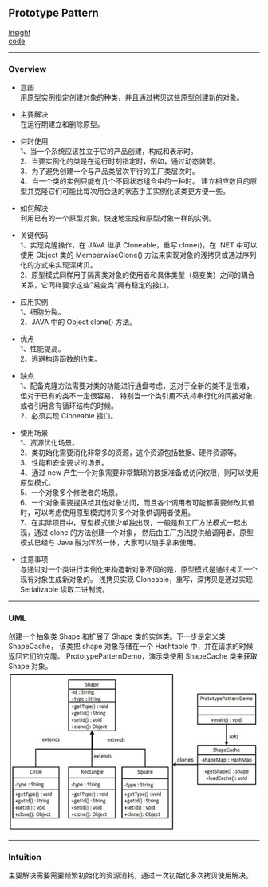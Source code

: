 ## Prototype Pattern
[Insight](https://www.runoob.com/design-pattern/prototype-pattern.html)  
[code](https://github.com/wan-h/BrainpowerCode/blob/master/DesignPatterns/PrototypePattern.py)

---
### Overview  
* 意图  
用原型实例指定创建对象的种类，并且通过拷贝这些原型创建新的对象。

* 主要解决  
在运行期建立和删除原型。

* 何时使用  
1、当一个系统应该独立于它的产品创建，构成和表示时。  
2、当要实例化的类是在运行时刻指定时，例如，通过动态装载。   
3、为了避免创建一个与产品类层次平行的工厂类层次时。   
4、当一个类的实例只能有几个不同状态组合中的一种时。
建立相应数目的原型并克隆它们可能比每次用合适的状态手工实例化该类更方便一些。

* 如何解决  
利用已有的一个原型对象，快速地生成和原型对象一样的实例。

* 关键代码  
1、实现克隆操作，在 JAVA 继承 Cloneable，重写 clone()，在 .NET 中可以使用 Object 类的 MemberwiseClone() 
方法来实现对象的浅拷贝或通过序列化的方式来实现深拷贝。   
2、原型模式同样用于隔离类对象的使用者和具体类型（易变类）之间的耦合关系，它同样要求这些"易变类"拥有稳定的接口。

* 应用实例  
1、细胞分裂。   
2、JAVA 中的 Object clone() 方法。

* 优点  
1、性能提高。   
2、逃避构造函数的约束。

* 缺点  
1、配备克隆方法需要对类的功能进行通盘考虑，这对于全新的类不是很难，但对于已有的类不一定很容易，
特别当一个类引用不支持串行化的间接对象，或者引用含有循环结构的时候。   
2、必须实现 Cloneable 接口。

* 使用场景  
1、资源优化场景。   
2、类初始化需要消化非常多的资源，这个资源包括数据、硬件资源等。   
3、性能和安全要求的场景。   
4、通过 new 产生一个对象需要非常繁琐的数据准备或访问权限，则可以使用原型模式。   
5、一个对象多个修改者的场景。   
6、一个对象需要提供给其他对象访问，而且各个调用者可能都需要修改其值时，可以考虑使用原型模式拷贝多个对象供调用者使用。   
7、在实际项目中，原型模式很少单独出现，一般是和工厂方法模式一起出现，通过 clone 的方法创建一个对象，
然后由工厂方法提供给调用者。原型模式已经与 Java 融为浑然一体，大家可以随手拿来使用。

* 注意事项  
与通过对一个类进行实例化来构造新对象不同的是，原型模式是通过拷贝一个现有对象生成新对象的。
浅拷贝实现 Cloneable，重写，深拷贝是通过实现 Serializable 读取二进制流。

---
### UML  
创建一个抽象类 Shape 和扩展了 Shape 类的实体类。下一步是定义类 ShapeCache，
该类把 shape 对象存储在一个 Hashtable 中，并在请求的时候返回它们的克隆。
PrototypePatternDemo，演示类使用 ShapeCache 类来获取 Shape 对象。  
![](src/UML_0.PNG)  

---
### Intuition  
主要解决需要需要频繁初始化的资源消耗，通过一次初始化多次拷贝使用解决。